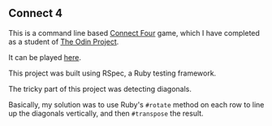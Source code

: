 ## Connect 4
This is a command line based [Connect Four](https://en.wikipedia.org/wiki/Connect_Four) game, which I have completed as a student of [The Odin Project](https://www.theodinproject.com/about).

It can be played [here](https://replit.com/@LeoU1/connect4?v=1).

This project was built using RSpec, a Ruby testing framework.

The tricky part of this project was detecting diagonals.

Basically, my solution was to use Ruby's `#rotate` method on each row to line up the diagonals vertically, and then `#transpose` the result.

